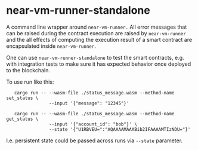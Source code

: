 # near-vm-runner-standalone

A command line wrapper around `near-vm-runner.`
All error messages that can be raised during the contract execution are raised by `near-vm-runner`
and the all effects of computing the execution result of a smart contract are encapsulated inside `near-vm-runner`.

One can use `near-vm-runner-standalone` to test the smart contracts, e.g. with integration tests
to make sure it has expected behavior once deployed to the blockchain.

To use run like this:
```
   cargo run -- --wasm-file ./status_message.wasm --method-name set_status \
                --input '{"message": "12345"}'

   сargo run -- --wasm-file ./status_message.wasm --method-name get_status \
                --input '{"account_id": "bob"}' \
                --state '{"U1RBVEU=":"AQAAAAMAAABib2IFAAAAMTIzNDU="}'
```
I.e. persistent state could be passed across runs via `--state` parameter.
